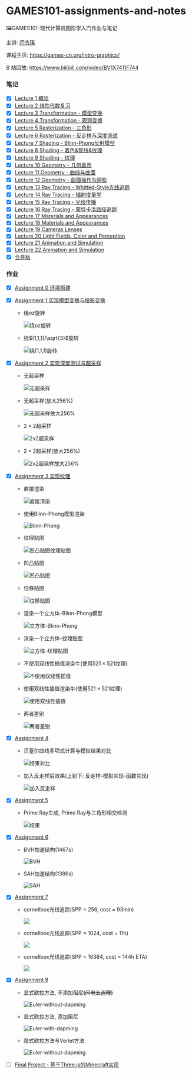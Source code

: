 # GAMES101-assignments-and-notes

🖼️GAMES101-现代计算机图形学入门作业与笔记

主讲: [闫令琪](https://sites.cs.ucsb.edu/~lingqi/)

课程主页: https://games-cn.org/intro-graphics/

B 站回放: https://www.bilibili.com/video/BV1X7411F744

### 笔记

- [x] [Lecture 1 概论](./note-lecture-01/README.md)
- [x] [Lecture 2 线性代数复习](./note-lecture-02/README.md)
- [x] [Lecture 3 Transformation - 模型变换](./note-lecture-03/README.md)
- [x] [Lecture 4 Transformation - 观测变换](./note-lecture-04/README.md)
- [x] [Lecture 5 Rasterization - 三角形](./note-lecture-05/README.md)
- [x] [Lecture 6 Rasterization - 反走样与深度测试](./note-lecture-06/README.md)
- [x] [Lecture 7 Shading - Blinn-Phong反射模型](./note-lecture-07/README.md)
- [x] [Lecture 8 Shading - 着色&管线&纹理](./note-lecture-08/README.md)
- [x] [Lecture 9 Shading - 纹理](./note-lecture-09/README.md)
- [x] [Lecture 10 Geometry - 几何表示](./note-lecture-10/README.md)
- [x] [Lecture 11 Geometry - 曲线与曲面](./note-lecture-11/README.md)
- [x] [Lecture 12 Geometry - 曲面操作与阴影](./note-lecture-12/README.md)
- [x] [Lecture 13 Ray Tracing - Whitted-Style光线追踪](./note-lecture-13/README.md)
- [x] [Lecture 14 Ray Tracing - 辐射度量学](./note-lecture-14/README.md)
- [x] [Lecture 15 Ray Tracing - 光线传播](./note-lecture-15/README.md)
- [x] [Lecture 16 Ray Tracing - 蒙特卡洛路径追踪](./note-lecture-16/README.md)
- [x] [Lecture 17 Materials and Appearances](./note-lecture-17/README.md)
- [x] [Lecture 18 Materials and Appearances](./note-lecture-18/README.md)
- [x] [Lecture 19 Cameras Lenses](./note-lecture-19/README.md)
- [x] [Lecture 20 Light Fields, Color and Perception](./note-lecture-20/README.md)
- [x] [Lecture 21 Animation and Simulation](./note-lecture-21/README.md)
- [x] [Lecture 22 Animation and Simulation](./note-lecture-22/README.md)
- [x] [合并版](https://liukairui.me/article/GAMES-101现代计算机图形学入门笔记/)

### 作业

- [x] [Assignment 0 环境搭建](./Assignment0)

- [x] [Assignment 1 实现模型变换与投影变换](./Assignment1)

  - 绕$oz$旋转

    ![绕oz旋转](<./Assignment1/result/rotate@(0,0,1).gif>)

  - 绕$(1,1,1)/\sqrt{3}$旋转

    ![绕(1,1,1)旋转](<./Assignment1/result/rotate@(1,1,1).gif>)

- [x] [Assignment 2 实现深度测试与超采样](./Assignment2)

  - 无超采样

    ![无超采样](./Assignment2/result/origin.png)

  - 无超采样(放大$256\%$)

    ![无超采样放大256%](./Assignment2/result/origin@256.png)

  - $2\times 2$超采样

    ![2x2超采样](./Assignment2/result/SSAA2x2.png)

  - $2\times 2$超采样(放大$256\%$)

    ![2x2超采样放大256%](./Assignment2/result/SSAA2x2@256.png)

- [x] [Assignment 3 实现纹理](./Assignment3)

    - 直接渲染

      ![直接渲染](./Assignment3/result/normal.png)

    - 使用Blinn-Phong模型渲染

      ![Blinn-Phong](./Assignment3/result/phong.png)

    - 纹理贴图

      ![凹凸贴图纹理贴图](./Assignment3/result/texture.png)

    - 凹凸贴图

      ![凹凸贴图](./Assignment3/result/bump.png)

    - 位移贴图

      ![位移贴图](./Assignment3/result/displacement.png)

    - 渲染一个立方体-Blinn-Phong模型

      ![立方体-Blinn-Phong](./Assignment3/result/Crate-Phong.png)

    - 渲染一个立方体-纹理贴图

      ![立方体-纹理贴图](./Assignment3/result/Crate-texture.png)

    - 不使用双线性插值渲染牛(使用$521\times 521$纹理)

      ![不使用双线性插值](./Assignment3/result/no-Bilinear.png)

    - 使用双线性插值渲染牛(使用$521\times 521$纹理)

      ![使用双线性插值](./Assignment3/result/Bilinear.png)

    - 两者差别

      ![两者差别](./Assignment3/result/diff-Bilinear.png)

- [x] [Assignment 4](./Assignment4)

    - 贝塞尔曲线多项式计算与模拟结果对比

      ![结果对比](./Assignment4/result/diff-naive-decast.png)

    - 加入反走样后效果(上到下: 反走样-模拟实现-函数实现)

      ![加入反走样](./Assignment4/result/anti-decast-naive.png)

- [x] [Assignment 5](./Assignment5)

    - Prime Ray生成, Prime Ray与三角形相交检测

      ![结果](./Assignment5/result/binary.png)

- [x] [Assignment 6](./Assignment6)

    - BVH加速结构(1467s)

      ![BVH](./Assignment6/result/BVH.png)
      
    - SAH加速结构(1386s)

      ![SAH](./Assignment6/result/SAH.png)

- [x] [Assignment 7](./Assignment7)

    - cornellbox光线追踪(SPP = 256, cost = 93min)

      ![](./Assignment7/result/cornellbox-SPP-256.png)

    - cornellbox光线追踪(SPP = 1024, cost = 11h)

      ![](./Assignment7/result/cornellbox-SPP-1024.png)

    - cornellbox光线追踪(SPP = 16384, cost = 144h ETA)

      ![](./Assignment7/result/cornellbox-SPP-16384.png)

- [x] [Assignment 8](./Assignment8)

    - 显式欧拉方法, 不添加阻尼~~(闪电五连鞭)~~

      ![Euler-without-dapming](./Assignment8/result/Euler-without-dapming.gif)
      
    - 显式欧拉方法, 添加阻尼

      ![Euler-with-dapming](./Assignment8/result/Euler-with-dapming.gif)
      
    - 隐式欧拉方法与Verlet方法

      ![Euler-without-dapming](./Assignment8/result/Implicii-Euler-with-dapming-verlet.gif)

- [ ] [Final Project - 基于Three.js的Minecraft实现](https://github.com/KairuiLiu/ThreeCraft)
